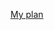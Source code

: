 [My plan](https://1drv.ms/w/c/cd979e2f8d75e2d9/Eakeh_r-x1hJp7hLGpXlgbYBFfbqNjrKIdsAFXz0E_5KLw?e=M7BGTd)